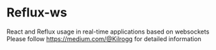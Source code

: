 # Reflux-ws
React and Reflux usage in real-time applications based on websockets
Please follow https://medium.com/@Kilrogg for detailed information
